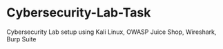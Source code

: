 # Cybersecurity-Lab-Task
Cybersecurity Lab setup using Kali Linux, OWASP Juice Shop, Wireshark, Burp Suite
